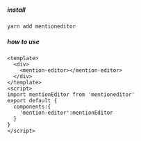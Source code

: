 
##### install
```
yarn add mentioneditor
```
##### how to use 
```
<template>
  <div>
    <mention-editor></mention-editor>
  </div>
</template>
<script>
import mentionEditor from 'mentioneditor'
export default {
  components:{
    'mention-editor':mentionEditor
  }
}
</script>
```
